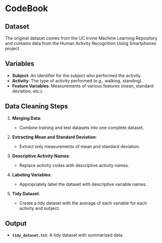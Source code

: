 # CodeBook

## Dataset
The original dataset comes from the UC Irvine Machine Learning Repository and contains data from the Human Activity Recognition Using Smartphones project.

## Variables
- **Subject**: An identifier for the subject who performed the activity.  
- **Activity**: The type of activity performed (e.g., walking, standing).  
- **Feature Variables**: Measurements of various features (mean, standard deviation, etc.).  

## Data Cleaning Steps
1. **Merging Data**:
   - Combine training and test datasets into one complete dataset.  

2. **Extracting Mean and Standard Deviation**:
   - Extract only measurements of mean and standard deviation.

3. **Descriptive Activity Names**:
   - Replace activity codes with descriptive activity names.  

4. **Labeling Variables**:
   - Appropriately label the dataset with descriptive variable names.  

5. **Tidy Dataset**:
   - Create a tidy dataset with the average of each variable for each activity and subject.

## Output
- **`tidy_dataset.txt`**: A tidy dataset with summarized data.
